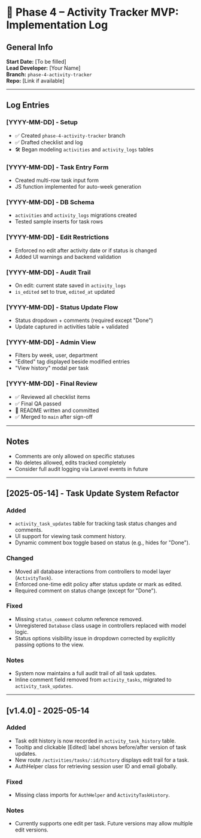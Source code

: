 # 📓 Phase 4 – Activity Tracker MVP: Implementation Log

## General Info
**Start Date:** [To be filled]  
**Lead Developer:** [Your Name]  
**Branch:** `phase-4-activity-tracker`  
**Repo:** [Link if available]

---

## Log Entries

### [YYYY-MM-DD] - Setup
- ✅ Created `phase-4-activity-tracker` branch
- ✅ Drafted checklist and log
- 🛠️ Began modeling `activities` and `activity_logs` tables

### [YYYY-MM-DD] - Task Entry Form
- Created multi-row task input form
- JS function implemented for auto-week generation

### [YYYY-MM-DD] - DB Schema
- `activities` and `activity_logs` migrations created
- Tested sample inserts for task rows

### [YYYY-MM-DD] - Edit Restrictions
- Enforced no edit after activity date or if status is changed
- Added UI warnings and backend validation

### [YYYY-MM-DD] - Audit Trail
- On edit: current state saved in `activity_logs`
- `is_edited` set to true, `edited_at` updated

### [YYYY-MM-DD] - Status Update Flow
- Status dropdown + comments (required except "Done")
- Update captured in activities table + validated

### [YYYY-MM-DD] - Admin View
- Filters by week, user, department
- "Edited" tag displayed beside modified entries
- "View history" modal per task

### [YYYY-MM-DD] - Final Review
- ✅ Reviewed all checklist items
- ✅ Final QA passed
- 📄 README written and committed
- ✅ Merged to `main` after sign-off

---

## Notes
- Comments are only allowed on specific statuses
- No deletes allowed, edits tracked completely
- Consider full audit logging via Laravel events in future





---------------------------------------------------------------
## [2025-05-14] - Task Update System Refactor

### Added
- `activity_task_updates` table for tracking task status changes and comments.
- UI support for viewing task comment history.
- Dynamic comment box toggle based on status (e.g., hides for "Done").

### Changed
- Moved all database interactions from controllers to model layer (`ActivityTask`).
- Enforced one-time edit policy after status update or mark as edited.
- Required comment on status change (except for "Done").

### Fixed
- Missing `status_comment` column reference removed.
- Unregistered `Database` class usage in controllers replaced with model logic.
- Status options visibility issue in dropdown corrected by explicitly passing options to the view.

### Notes
- System now maintains a full audit trail of all task updates.
- Inline comment field removed from `activity_tasks`, migrated to `activity_task_updates`.

----------------------------------------------
## [v1.4.0] - 2025-05-14

### Added
- Task edit history is now recorded in `activity_task_history` table.
- Tooltip and clickable [Edited] label shows before/after version of task updates.
- New route `/activities/tasks/:id/history` displays edit trail for a task.
- AuthHelper class for retrieving session user ID and email globally.

### Fixed
- Missing class imports for `AuthHelper` and `ActivityTaskHistory`.

### Notes
- Currently supports one edit per task. Future versions may allow multiple edit versions.
